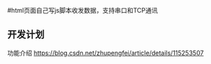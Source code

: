 #html页面自己写js脚本收发数据，支持串口和TCP通讯





## 开发计划



功能介绍
https://blog.csdn.net/zhupengfei/article/details/115253507







